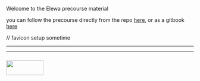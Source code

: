 Welcome to the Elewa precourse material

you can follow the precourse directly from the repo [here](./docs_src/README.md), or as a gitbook [here](elewa-academy.github.io/precourse)


// favicon setup sometime


___
___
### <a href="http://elewa.education/blog" target="_blank"><img src="https://user-images.githubusercontent.com/18554853/34921062-506450ae-f97d-11e7-875f-6feeb26ad72d.png" width="100" height="40"/></a>